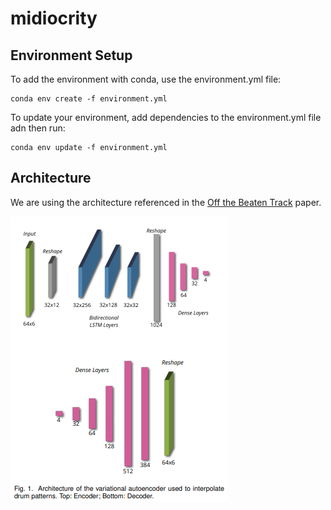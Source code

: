 # midiocrity

## Environment Setup
To add the environment with conda, use the environment.yml file:
```
conda env create -f environment.yml
```

To update your environment, add dependencies to the environment.yml file adn then run:
```
conda env update -f environment.yml
```

## Architecture
We are using the architecture referenced in the [Off the Beaten Track](https://arxiv.org/pdf/1804.09808.pdf) paper.

![alt text](architecture.png "VAE interpolation Architecture")

